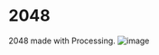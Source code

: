 # 2048
2048 made with Processing.
![image](https://user-images.githubusercontent.com/33285224/217920163-358d2e6d-724e-4d15-b068-3714071d8c44.png)
